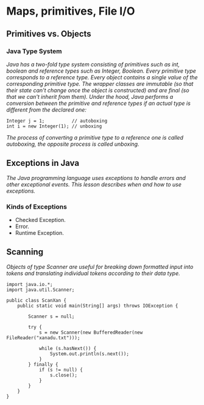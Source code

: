 # **Maps, primitives, File I/O**


## **Primitives vs. Objects**

### **Java Type System**

*Java has a two-fold type system consisting of primitives such as int, boolean and reference types such as Integer, Boolean. Every primitive type corresponds to a reference type.*
*Every object contains a single value of the corresponding primitive type. The wrapper classes are immutable (so that their state can't change once the object is constructed) and are final (so that we can't inherit from them).*
*Under the hood, Java performs a conversion between the primitive and reference types if an actual type is different from the declared one:*
```
Integer j = 1;          // autoboxing
int i = new Integer(1); // unboxing
```
*The process of converting a primitive type to a reference one is called autoboxing, the opposite process is called unboxing.*

## **Exceptions in Java**

*The Java programming language uses exceptions to handle errors and other exceptional events. This lesson describes when and how to use exceptions.*

### **Kinds of Exceptions**

* Checked Exception.
* Error.
* Runtime Exception.


## **Scanning**

*Objects of type Scanner are useful for breaking down formatted input into tokens and translating individual tokens according to their data type.*

```
import java.io.*;
import java.util.Scanner;

public class ScanXan {
    public static void main(String[] args) throws IOException {

        Scanner s = null;

        try {
            s = new Scanner(new BufferedReader(new FileReader("xanadu.txt")));

            while (s.hasNext()) {
                System.out.println(s.next());
            }
        } finally {
            if (s != null) {
                s.close();
            }
        }
    }
}
```